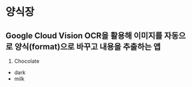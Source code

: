 # 양식장

## Google Cloud Vision OCR을 활용해 이미지를 자동으로 양식(format)으로 바꾸고 내용을 추출하는 앱

1. Chocolate
  - dark
  - milk